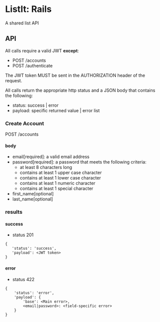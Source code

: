 # ListIt: Rails
A shared list API

[//]: # (* Ruby version:) 

[//]: # (* System dependencies)

[//]: # (* Configuration)

[//]: # (* Database creation)

[//]: # (* Database initialization)

[//]: # (* How to run the test suite)

[//]: # (* Services - job queues, cache servers, search engines, etc.)

[//]: # (* Deployment instructions)

## API
All calls require a valid JWT **except**:
* POST /accounts
* POST /authenticate

The JWT token MUST be sent in the AUTHORIZATION header of the request.

All calls return the appropriate http status and a JSON body that contains the following:
* status: success | error
* payload: specific returned value | error list

### Create Account
POST /accounts
#### body

* email[required]: a valid email address
* password[required]: a password that meets the following criteria:
    * at least 8 characters long
    * contains at least 1 upper case character
    * contains at least 1 lower case character
    * contains at least 1 numeric character
    * contains at least 1 special character
* first_name[optional]
* last_name[optional]
### results

#### success
* status 201
```
{
   'status': 'success',
   'payload': <JWT token>
} 
```
#### error
* status 422
```
{
    'status': 'error',
    'payload': {
        'base': <Main error>,
        <email|password>: <field-specific error>
    }
}
```
